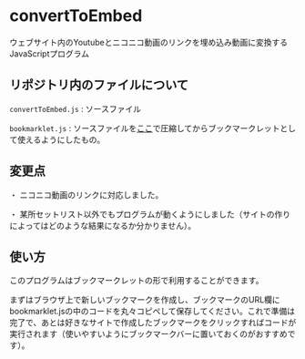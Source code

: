 # convertToEmbed
ウェブサイト内のYoutubeとニコニコ動画のリンクを埋め込み動画に変換するJavaScriptプログラム

## リポジトリ内のファイルについて
`convertToEmbed.js` : ソースファイル

`bookmarklet.js` : ソースファイルを[ここ](https://closure-compiler.appspot.com/home)で圧縮してからブックマークレットとして使えるようにしたもの。

## 変更点
・ ニコニコ動画のリンクに対応しました。

・ 某所セットリスト以外でもプログラムが動くようにしました（サイトの作りによってはどのような結果になるか分かりません）。

## 使い方
このプログラムはブックマークレットの形で利用することができます。

まずはブラウザ上で新しいブックマークを作成し、ブックマークのURL欄にbookmarklet.jsの中のコードを丸々コピペして保存してください。これで準備は完了で、あとは好きなサイトで作成したブックマークをクリックすればコードが実行されます（使いやすいようにブックマークバーに置いておくのがおすすめです）。
